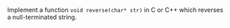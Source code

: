 Implement a function `void reverse(char* str)` in C or C++ which reverses
a null-terminated string.
